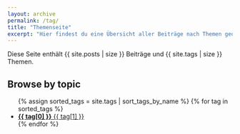 ```yaml
---
layout: archive
permalink: /tag/
title: "Themenseite"
excerpt: "Hier findest du eine Übersicht aller Beiträge nach Themen geordnet."
---
```


Diese Seite enthält {{ site.posts | size }} Beiträge und {{ site.tags | size }} Themen.

<div class="entries__columns">
  <h2 class="title">Browse by topic</h2>
  <ul>
    {% assign sorted_tags = site.tags | sort_tags_by_name %}
    {% for tag in sorted_tags %}
      <li>
        <a href="/tag/{{ tag[0] | replace:' ','-' | downcase }}/">
          <strong>{{ tag[0] }}</strong> <span class="count">{{ tag[1] }}</span>
        </a>
      </li>
    {% endfor %}
  </ul>
</div>

